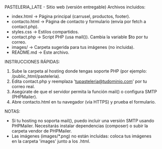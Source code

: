 PASTELERIA_LATE - Sitio web (versión entregable)
Archivos incluidos:
- index.html          -> Página principal (carrusel, productos, footer).
- contacto.html       -> Página de contacto y formulario (envía por fetch a contact.php).
- styles.css          -> Estilos compartidos.
- contact.php         -> Script PHP (usa mail()). Cambia la variable $to por tu correo.
- images/             -> Carpeta sugerida para tus imágenes (no incluida).
- README.md           -> Este archivo.

INSTRUCCIONES RÁPIDAS:
1) Sube la carpeta al hosting donde tengas soporte PHP (por ejemplo: /public_html/pasteleria).
2) Edita contact.php y reemplaza 'tupasteleria@tudominio.com' por tu correo real.
3) Asegúrate de que el servidor permita la función mail() o configura SMTP (PHPMailer).
4) Abre contacto.html en tu navegador (vía HTTPS) y prueba el formulario.

NOTAS:
- Si tu hosting no soporta mail(), puedo incluir una versión SMTP usando PHPMailer. Necesitarás instalar dependencias (composer) o subir la carpeta vendor de PHPMailer.
- Las imágenes (images/*.png) no están incluidas: coloca tus imágenes en la carpeta 'images' junto a los .html.

